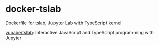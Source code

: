 # docker-tslab

Dockerfile for tslab, Jupyter Lab with TypeScript kernel

[yunabe/tslab](https://github.com/yunabe/tslab): Interactive JavaScript and TypeScript programming with Jupyter

